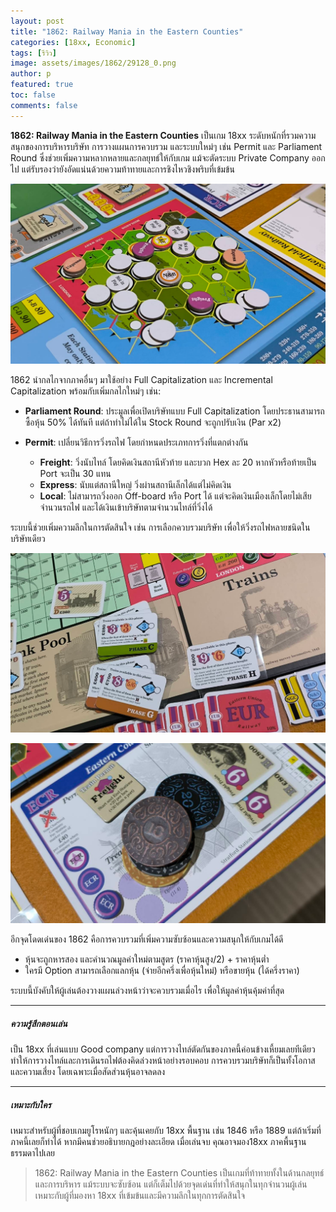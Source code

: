 ```yaml
---
layout: post
title: "1862: Railway Mania in the Eastern Counties"
categories: [18xx, Economic]
tags: [รีวิว]
image: assets/images/1862/29128_0.png
author: p
featured: true
toc: false
comments: false
---
```


**1862: Railway Mania in the Eastern Counties** เป็นเกม 18xx ระดับหนักที่รวมความสนุกของการบริหารบริษัท การวางแผนการควบรวม และระบบใหม่ๆ เช่น Permit และ Parliament Round ซึ่งช่วยเพิ่มความหลากหลายและกลยุทธ์ให้กับเกม แม้จะตัดระบบ Private Company ออกไป แต่รับรองว่ายังอัดแน่นด้วยความท้าทายและการชิงไหวชิงพริบที่เข้มข้น

![alt](../assets/images/1862/29129_0.png)

1862 นำกลไกจากภาคอื่นๆ มาใช้อย่าง Full Capitalization และ Incremental Capitalization พร้อมกับเพิ่มกลไกใหม่ๆ เช่น:

- **Parliament Round**: ประมูลเพื่อเปิดบริษัทแบบ Full Capitalization โดยประธานสามารถซื้อหุ้น 50% ได้ทันที แต่ถ้าทำไม่ได้ใน Stock Round จะถูกปรับเงิน (Par x2)

- **Permit**: เปลี่ยนวิธีการวิ่งรถไฟ โดยกำหนดประเภทการวิ่งที่แตกต่างกัน
  - **Freight**: วิ่งนับไทล์ โดยคิดเงินสถานีหัวท้าย และบวก Hex ละ 20 หากหัวหรือท้ายเป็น Port จะเป็น 30 แทน
  - **Express**: นับแต่สถานีใหญ่ วิ่งผ่านสถานีเล็กได้แต่ไม่คิดเงิน
  - **Local**: ไม่สามารถวิ่งออก Off-board หรือ Port ได้ แต่จะคิดเงินเมืองเล็กโดยไม่เสียจำนวนรถไฟ และได้เงินเข้าบริษัทตามจำนวนไทล์ที่วิ่งได้

ระบบนี้ช่วยเพิ่มความลึกในการตัดสินใจ เช่น การเลือกควบรวมบริษัท เพื่อให้วิ่งรถไฟหลายชนิดในบริษัทเดียว

![alt](../assets/images/1862/29125_0.png)

![alt](../assets/images/1862/29126_0.png)

อีกจุดโดดเด่นของ 1862 คือการควบรวมที่เพิ่มความซับซ้อนและความสนุกให้กับเกมได้ดี

- หุ้นจะถูกหารสอง และคำนวณมูลค่าใหม่ตามสูตร (ราคาหุ้นสูง/2) + ราคาหุ้นต่ำ
- ใครมี Option สามารถเลือกแลกหุ้น (จ่ายอีกครึ่งเพื่อหุ้นใหม่) หรือขายหุ้น (ได้ครึ่งราคา)

ระบบนี้บังคับให้ผู้เล่นต้องวางแผนล่วงหน้าว่าจะควบรวมเมื่อไร เพื่อให้มูลค่าหุ้นคุ้มค่าที่สุด

---

##### ความรู้สึกตอนเล่น

เป็น 18xx ที่เล่นแบบ Good company แต่การวางไทล์ตัดกันของภาคนี้ค่อนข้างเหี้ยมเลยทีเดียว ทำให้การวางไทล์และการเดินรถไฟต้องคิดล่วงหน้าอย่างรอบคอบ การควบรวมบริษัทก็เป็นทั้งโอกาสและความเสี่ยง โดยเฉพาะเมื่อสัดส่วนหุ้นอาจลดลง

---

##### เหมาะกับใคร

เหมาะสำหรับผู้ที่ชอบเกมยูโรหนักๆ และคุ้นเคยกับ 18xx พื้นฐาน เช่น 1846 หรือ 1889 แต่ถ้าเริ่มที่ภาคนี้เลยก็ทำได้ หากมีคนช่วยอธิบายกฎอย่างละเอียด เมื่อเล่นจบ คุณอาจมอง18xx ภาคพื้นฐานธรรมดาไปเลย

> 1862: Railway Mania in the Eastern Counties เป็นเกมที่ท้าทายทั้งในด้านกลยุทธ์และการบริหาร แม้ระบบจะซับซ้อน แต่ก็เต็มไปด้วยจุดเด่นที่ทำให้สนุกในทุกจำนวนผู้เล่น เหมาะกับผู้ที่มองหา 18xx ที่เข้มข้นและมีความลึกในทุกการตัดสินใจ
